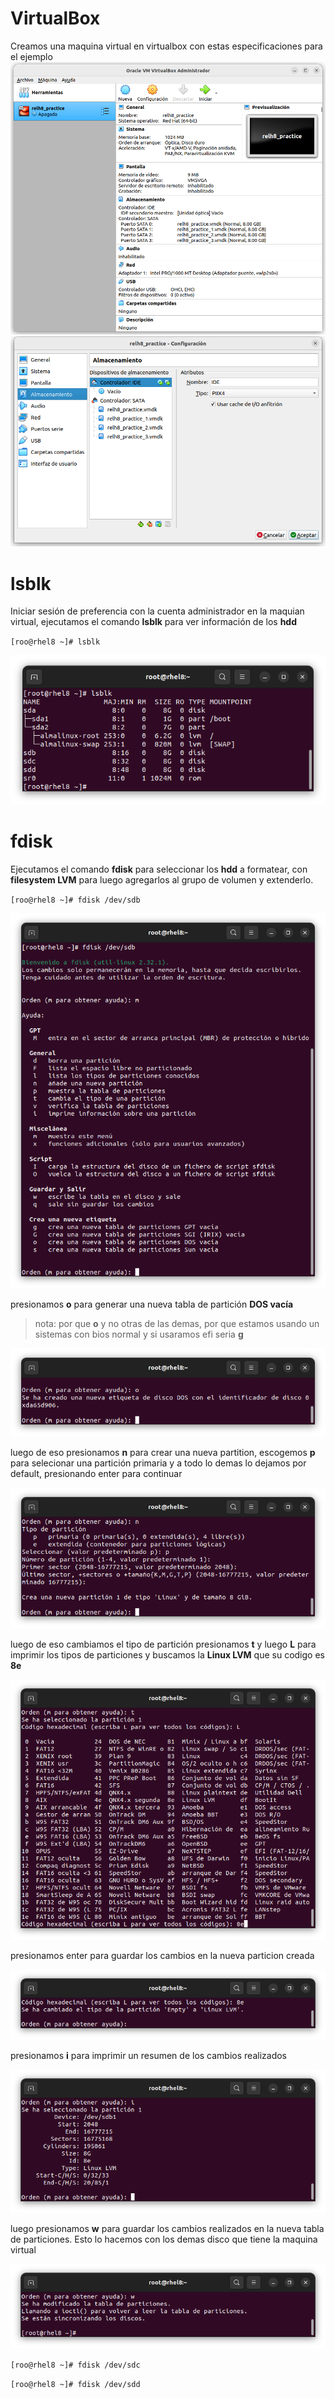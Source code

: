 # VirtualBox
Creamos una maquina virtual en virtualbox con estas especificaciones para el ejemplo
![vb_img_01](img/vb_img_01.png)
![vb_img_02](img/vb_img_02.png)

# lsblk
Iniciar sesión de preferencia con la cuenta administrador en la maquian virtual, ejecutamos el comando **lsblk** para ver información de los **hdd**

`[roo@rhel8 ~]# lsblk`

![lsblk_01](img/lsblk_01.png)

# fdisk
Ejecutamos el comando **fdisk** para seleccionar los **hdd** a formatear, con **filesystem LVM** para luego agregarlos al grupo de volumen y extenderlo.

`[roo@rhel8 ~]# fdisk /dev/sdb`

![fdisk_01](img/fdisk_01.png)

presionamos **o** para generar una nueva tabla de partición **DOS vacía**
> nota: por que **o** y no otras de las demas, por que estamos usando un sistemas con bios normal y si usaramos efi seria **g** 

![fdisk_02](img/fdisk_02.png)


luego de eso presionamos **n** para crear una nueva partition, escogemos **p** para selecionar una partición primaria y a todo lo demas lo dejamos por default, presionando enter para continuar

![fdisk_03](img/fdisk_03.png)

luego de eso cambiamos el tipo de partición presionamos **t** y luego **L** para imprimir los tipos de particiones y buscamos la **Linux LVM** que su codigo es **8e**


![fdisk_04](img/fdisk_04.png)

presionamos enter para guardar los cambios en la nueva particion creada

![fdisk_05](img/fdisk_05.png)

presionamos **i** para imprimir un resumen de los cambios realizados

![fdisk_06](img/fdisk_06.png)

luego presionamos **w** para guardar los cambios realizados en la nueva tabla de particiones. Esto lo hacemos con los demas disco que tiene la maquina virtual

![fdisk_07](img/fdisk_07.png)

`[roo@rhel8 ~]# fdisk /dev/sdc`

`[roo@rhel8 ~]# fdisk /dev/sdd`